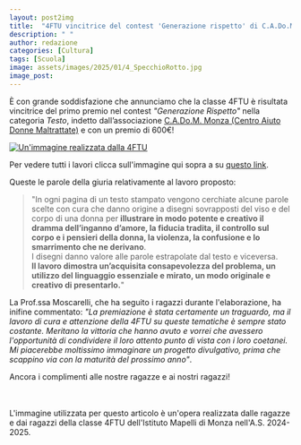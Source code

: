 ```yaml
---
layout: post2img
title:  "4FTU vincitrice del contest 'Generazione rispetto' di C.A.Do.M. Monza!"
description: " "
author: redazione
categories: [Cultura]
tags: [Scuola]
image: assets/images/2025/01/4_SpecchioRotto.jpg
image_post:
---
```

È con grande soddisfazione che annunciamo che la classe 4FTU è risultata vincitrice del primo premio nel contest *"Generazione Rispetto"* nella categoria *Testo*, indetto dall’associazione [C.A.Do.M.  Monza (Centro Aiuto Donne Maltrattate)](https://cadom.it/) e con un premio di 600€!


<div class="entry-featured-image">
    <a href="https://photos.google.com/share/AF1QipNf317Q5_ZhyQyaeYp-IMq-2PZMOJLdHWzfHzzvuCWOZcpcV3F3HEqKxbrnEwcRXg/photo/AF1QipPTw7nQ2JRKx3pQEppSMb950e_2mimznVH3q7xG?key=cXJiTGJ5WEJUWWZ0dy0wT25RT2hDcUF3U1hNaWtn"><img class="featured-image {% if page.imageshadow %} image-shadow {% endif %}" src="{{ site.baseurl }}/assets/images/2025/01/4_SpecchioRotto.jpg" alt="Un'immagine realizzata dalla 4FTU"></a>
</div>

Per vedere tutti i lavori clicca sull'immagine qui sopra a su [questo link](https://photos.google.com/share/AF1QipNf317Q5_ZhyQyaeYp-IMq-2PZMOJLdHWzfHzzvuCWOZcpcV3F3HEqKxbrnEwcRXg/photo/AF1QipPTw7nQ2JRKx3pQEppSMb950e_2mimznVH3q7xG?key=cXJiTGJ5WEJUWWZ0dy0wT25RT2hDcUF3U1hNaWtn).

Queste le parole della giuria relativamente al lavoro proposto:

>    "In ogni pagina di un testo stampato vengono cerchiate alcune parole scelte con cura che danno origine a disegni sovrapposti del viso e del corpo di una donna per **illustrare in modo potente e creativo il dramma dell’inganno d’amore, la fiducia tradita, il controllo sul corpo e i pensieri della donna, la violenza, la confusione e lo smarrimento che ne derivano**.
<br> I disegni danno valore alle parole estrapolate dal testo e viceversa. 
<br>**Il lavoro dimostra un’acquisita consapevolezza del problema, un utilizzo del linguaggio essenziale e mirato, un modo originale e creativo di presentarlo.**"

La Prof.ssa Moscarelli, che ha seguito i ragazzi durante l'elaborazione, ha inifine commentato: *"La premiazione è stata certamente un traguardo, ma il lavoro di cura e attenzione della 4FTU su queste tematiche è sempre stato costante. Meritano la vittoria che hanno avuto e vorrei che avessero l'opportunità di condividere il loro attento punto di vista con i loro coetanei.
Mi piacerebbe moltissimo immaginare un progetto divulgativo, prima che scappino via con la maturità del prossimo anno"*.

Ancora i complimenti alle nostre ragazze e ai nostri ragazzi!
<br>
<br>
<br>

L'immagine utilizzata per questo articolo è un'opera realizzata dalle ragazze e dai ragazzi della classe 4FTU dell'Istituto Mapelli di Monza nell'A.S. 2024-2025.